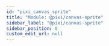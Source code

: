 ```yaml
---
id: "pixi_canvas_sprite"
title: "Module: @pixi/canvas-sprite"
sidebar_label: "@pixi/canvas-sprite"
sidebar_position: 0
custom_edit_url: null
---
```


